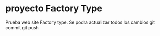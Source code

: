 # proyecto Factory Type
Prueba web site Factory type. Se podra actualizar todos los cambios
git commit
git push
